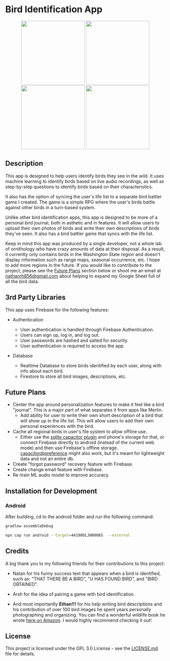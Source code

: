 # Bird Identification App

<!-- add image to be displayed -->
<p align="center">
  <img src="https://live.staticflickr.com/65535/53941243746_30d3aa168e_c.jpg" width="200">
  <img src="https://live.staticflickr.com/65535/53941233061_8ee12ef1de_c.jpg" width="200">
  <img src="https://live.staticflickr.com/65535/53941685105_079f8d8308_c.jpg" width="200">
  <img src="https://live.staticflickr.com/65535/53941566474_6aa9c4e2df_c.jpg" width="200">
</p>

## Description

This app is designed to help users identify birds they see in the wild. It uses machine learning to identify birds based on live audio recordings, as well as step-by-step questions to identify birds based on their characteristics.

It also has the option of syncing the user's life list to a separate bird battler game I created. The game is a simple RPG where the user's birds battle against other birds in a turn-based system.

Unlike other bird identification apps, this app is designed to be more of a personal bird journal, both in asthetic and in features. It will allow users to upload their own photos of birds and write their own descriptions of birds they've seen. It also has a bird battler game that syncs with the life list.

Keep in mind this app was produced by a single developer, not a whole lab of ornithology who have crazy amounts of data at their disposal. As a result, it currently only contains birds in the Washington State region and doesn't display information such as range maps, seasonal occurrence, etc. I hope to add more regions in the future. If you would like to contribute to the project, please see the [Future Plans](#future-plans) section below or shoot me an email at [nathanrh856@gmail.com](mailto:nathanrh856@gmail.com) about helping to expand my Google Sheet full of all the bird data.

## 3rd Party Libraries

This app uses Firebase for the following features:

- Authentication
  - User authentication is handled through Firebase Authentication.
  - Users can sign up, log in, and log out.
  - User passwords are hashed and salted for security.
  - User authentication is required to access the app.
  
- Database
  - Realtime Database to store birds identified by each user, along with info about each bird.
  - Firestore to store all bird images, descriptions, etc.

## Future Plans

- Center the app around personalization features to make it feel like a bird "journal". This is a major part of what separates it from apps like Merlin.
  - Add ability for user to write their own short description of a bird that will show up in the life list. This will allow users to add their own personal experiences with the bird.
- Cache all regional birds in user's file system to allow offline use.
  - Either use the [sqlite capacitor plugin](https://github.com/capacitor-community/sqlite) and phone's storage for that, or connect Firebase directly to android (instead of the current web mode) and then use Firebase's offline storage. [capacitor@preference](https://www.npmjs.com/package/@capacitor/preferences) might also work, but it's meant for lightweight data and not an entire db.
- Create "forgot password" recovery feature with Firebase.
- Create change email feature with Firebase.
- Re-train ML audio model to improve accuracy.

## Installation for Development

### Android

After building, cd to the android folder and run the following command:

```bash
gradlew assembleDebug
```

```bash
npx cap run android --target=44190DLJH0008S  --external
```

## Credits

A big thank you to my following friends for their contributions to this project:
  
- Natan for his funny success text that appears when a bird is identified, such as: "THAT THERE BE A BIRD", "U HAS FOUND BIRD", and "BIRD OBTAINED".

- Arsh for the idea of pairing a game with bird identification.

- And most importantly **Ethan!!!** for his help writing bird descriptions and his contribution of over 100 bird images he spent years personally photographing and organizing. You can find a wonderful wildlife book he wrote [here on Amazon](https://www.amazon.com/Masterpieces-Evergreen-State-Narration-Washington/dp/B09GCXXTBX). I would highly recommend checking it out!

## License

This project is licensed under the GPL 3.0 License - see the [LICENSE.md](LICENSE.md) file for details.
